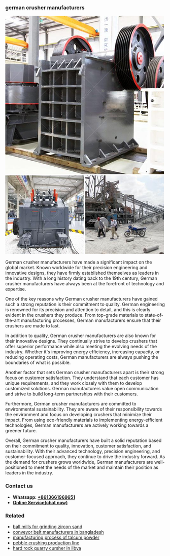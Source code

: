 <h3>german crusher manufacturers</h3><img src='1706768168.jpg' alt=''><p>German crusher manufacturers have made a significant impact on the global market. Known worldwide for their precision engineering and innovative designs, they have firmly established themselves as leaders in the industry. With a long history dating back to the 19th century, German crusher manufacturers have always been at the forefront of technology and expertise.</p><p>One of the key reasons why German crusher manufacturers have gained such a strong reputation is their commitment to quality. German engineering is renowned for its precision and attention to detail, and this is clearly evident in the crushers they produce. From top-grade materials to state-of-the-art manufacturing processes, German manufacturers ensure that their crushers are made to last.</p><p>In addition to quality, German crusher manufacturers are also known for their innovative designs. They continually strive to develop crushers that offer superior performance while also meeting the evolving needs of the industry. Whether it's improving energy efficiency, increasing capacity, or reducing operating costs, German manufacturers are always pushing the boundaries of what is possible.</p><p>Another factor that sets German crusher manufacturers apart is their strong focus on customer satisfaction. They understand that each customer has unique requirements, and they work closely with them to develop customized solutions. German manufacturers value open communication and strive to build long-term partnerships with their customers.</p><p>Furthermore, German crusher manufacturers are committed to environmental sustainability. They are aware of their responsibility towards the environment and focus on developing crushers that minimize their impact. From using eco-friendly materials to implementing energy-efficient technologies, German manufacturers are actively working towards a greener future.</p><p>Overall, German crusher manufacturers have built a solid reputation based on their commitment to quality, innovation, customer satisfaction, and sustainability. With their advanced technology, precision engineering, and customer-focused approach, they continue to drive the industry forward. As the demand for crushers grows worldwide, German manufacturers are well-positioned to meet the needs of the market and maintain their position as leaders in the industry.</p><h3>Contact us</h3><ul><li><strong>Whatsapp:&nbsp;<a href="https://wa.me/8613661969651">+8613661969651</a></strong></li><li><a href="https://swt.shibang-china.com/?git&amp;zhl&amp;german crusher manufacturers"><strong>Online Service(chat now)</strong></a></li></ul><h3>Related</h3><ul><li><a href='ball mills for grinding zircon sand.md'>ball mills for grinding zircon sand</a></li><li><a href='conveyor belt manufacturers in bangladesh.md'>conveyor belt manufacturers in bangladesh</a></li><li><a href='manufacturing process of talcum powder.md'>manufacturing process of talcum powder</a></li><li><a href='pebble crushing production line.md'>pebble crushing production line</a></li><li><a href='hard rock quarry cursher in libya.md'>hard rock quarry cursher in libya</a></li></ul>